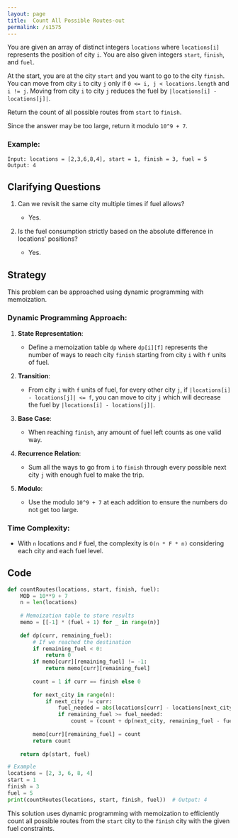 ```yaml
---
layout: page
title:  Count All Possible Routes-out
permalink: /s1575
---
```


You are given an array of distinct integers `locations` where `locations[i]` represents the position of city `i`. You are also given integers `start`, `finish`, and `fuel`.

At the start, you are at the city `start` and you want to go to the city `finish`. You can move from city `i` to city `j` only if `0 <= i, j < locations.length` and `i != j`. Moving from city `i` to city `j` reduces the fuel by `|locations[i] - locations[j]|`. 

Return the count of all possible routes from `start` to `finish`.

Since the answer may be too large, return it modulo `10^9 + 7`.

### Example:
```
Input: locations = [2,3,6,8,4], start = 1, finish = 3, fuel = 5
Output: 4
```

## Clarifying Questions
1. Can we revisit the same city multiple times if fuel allows?
   - Yes.

2. Is the fuel consumption strictly based on the absolute difference in locations' positions?
   - Yes.

## Strategy

This problem can be approached using dynamic programming with memoization.

### Dynamic Programming Approach:
1. **State Representation**:
    - Define a memoization table `dp` where `dp[i][f]` represents the number of ways to reach city `finish` starting from city `i` with `f` units of fuel.

2. **Transition**:
    - From city `i` with `f` units of fuel, for every other city `j`, if `|locations[i] - locations[j]| <= f`, you can move to city `j` which will decrease the fuel by `|locations[i] - locations[j]|`.

3. **Base Case**:
    - When reaching `finish`, any amount of fuel left counts as one valid way.

4. **Recurrence Relation**:
    - Sum all the ways to go from `i` to `finish` through every possible next city `j` with enough fuel to make the trip.

5. **Modulo**:
    - Use the modulo `10^9 + 7` at each addition to ensure the numbers do not get too large.

### Time Complexity:
- With `n` locations and `F` fuel, the complexity is `O(n * F * n)` considering each city and each fuel level.

## Code

```python
def countRoutes(locations, start, finish, fuel):
    MOD = 10**9 + 7
    n = len(locations)
    
    # Memoization table to store results
    memo = [[-1] * (fuel + 1) for _ in range(n)]
    
    def dp(curr, remaining_fuel):
        # If we reached the destination
        if remaining_fuel < 0:
            return 0
        if memo[curr][remaining_fuel] != -1:
            return memo[curr][remaining_fuel]
        
        count = 1 if curr == finish else 0
        
        for next_city in range(n):
            if next_city != curr:
                fuel_needed = abs(locations[curr] - locations[next_city])
                if remaining_fuel >= fuel_needed:
                    count = (count + dp(next_city, remaining_fuel - fuel_needed)) % MOD
        
        memo[curr][remaining_fuel] = count
        return count
    
    return dp(start, fuel)

# Example
locations = [2, 3, 6, 8, 4]
start = 1
finish = 3
fuel = 5
print(countRoutes(locations, start, finish, fuel))  # Output: 4
```

This solution uses dynamic programming with memoization to efficiently count all possible routes from the `start` city to the `finish` city with the given fuel constraints.